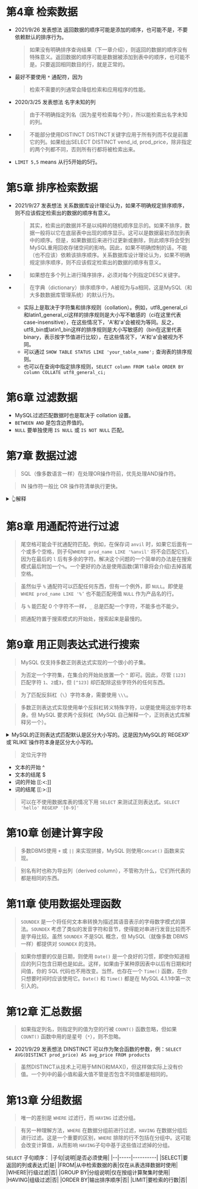# 第4章 检索数据

* 2021/9/26 发表想法
  返回数据的顺序可能是添加的顺序，也可能不是，不要依赖默认的排序行为。
    > 如果没有明确排序查询结果（下一章介绍），则返回的数据的顺序没有特殊意义。返回数据的顺序可能是数据被添加到表中的顺序，也可能不是。只要返回相同数目的行，就是正常的。

* 最好不要使用 `*` 通配符，因为
    > 检索不需要的列通常会降低检索和应用程序的性能。

* 2020/3/25 发表想法
名字未知的列
    > 由于不明确指定列名（因为星号检索每个列），所以能检索出名字未知的列。

* > 不能部分使用DISTINCT DISTINCT关键字应用于所有列而不仅是前置它的列。如果给出SELECT DISTINCT vend_id, prod_price，除非指定的两个列都不同，否则所有行都将被检索出来。

* `LIMIT 5,5` means 从行5开始的5行。


# 第5章 排序检索数据

* 2021/9/27 发表想法
  关系数据库设计理论认为，如果不明确规定排序顺序，则不应该假定检索出的数据的顺序有意义。
    > 其实，检索出的数据并不是以纯粹的随机顺序显示的。如果不排序，数据一般将以它在底层表中出现的顺序显示。这可以是数据最初添加到表中的顺序。但是，如果数据后来进行过更新或删除，则此顺序将会受到MySQL重用回收存储空间的影响。因此，如果不明确控制的话，不能（也不应该）依赖该排序顺序。关系数据库设计理论认为，如果不明确规定排序顺序，则不应该假定检索出的数据的顺序有意义。

* > 如果想在多个列上进行降序排序，必须对每个列指定DESC关键字。

* > 在字典（dictionary）排序顺序中，A被视为与a相同，这是MySQL（和大多数数据库管理系统）的默认行为。
    * 实际上是取决于字符集和排序规则（collation）。例如，utf8_general_ci和latin1_general_ci这样的排序规则是大小写不敏感的（ci在这里代表case-insensitive），在这些情况下，'A'和'a'会被视为等同。反之，utf8_bin或latin1_bin这样的排序规则是大小写敏感的（bin在这里代表binary，表示按字节值进行比较），在这些情况下，'A'和'a'会被视为不同。
    * 可以通过 `SHOW TABLE STATUS LIKE 'your_table_name';` 查询表的排序规则。
    * 也可以在查询中指定排序规则，`SELECT column FROM table ORDER BY column COLLATE utf8_general_ci;`

# 第6章 过滤数据

* MySQL过滤匹配数据时也是取决于 collation 设置。
* `BETWEEN AND` 是包含边界值的。
* `NULL` 要单独使用 `IS NULL` 或 `IS NOT NULL` 匹配。

# 第7章 数据过滤

> SQL（像多数语言一样）在处理OR操作符前，优先处理AND操作符。

> IN 操作符一般比 OR 操作符清单执行更快。

<details>
<summary>👆解释</summary>
当我们谈论使用`IN`操作符和`OR`操作符处理大量比较值时，我们指的是像这样的查询：

使用`IN`:

```sql
SELECT * FROM table WHERE column IN (1,2,3,...,n);
```

使用`OR`:

```sql
SELECT * FROM table WHERE column = 1 OR column = 2 OR column = 3 OR ... OR column = n;
```

在这两种情况下，我们都试图匹配`column`的值是否等于列表中的任何一个值。

现在，当你使用`IN`操作符时，MySQL可以更有效地利用索引(如果`column`有索引的话)。这是因为MySQL会将`IN`列表中的所有值视为一个单独的集合，并尝试在索引中一次性查找这个集合中的所有值。这通常会比逐个查找每个值更快。

然而，当你使用`OR`操作符时，MySQL可能需要对每个条件单独使用索引，然后合并结果。这是因为每个`OR`条件都被视为一个独立的查找，MySQL需要分别查找`column = 1`，`column = 2`，`column = 3`等等，然后将所有的结果合并在一起。这种方法可能会比使用`IN`操作符慢。

然而，这并不是绝对的，因为MySQL的查询优化器可能会对`OR`条件进行优化，使其性能接近或等于`IN`操作符。所以，如果你在关注查询性能，最好的做法是对你的具体查询和数据进行基准测试，看看哪种方法在你的具体情况下最快。
</details>

# 第8章 用通配符进行过滤

> 尾空格可能会干扰通配符匹配。例如，在保存词 `anvil` 时，如果它后面有一个或多个空格，则子句`WHERE prod_name LIKE '%anvil'` 将不会匹配它们，因为在最后的 `l` 后有多余的字符。解决这个问题的一个简单的办法是在搜索模式最后附加一个`%`。一个更好的办法是使用函数(第11章将会介绍)去掉首尾空格。

> 虽然似乎 `%` 通配符可以匹配任何东西，但有一个例外，即 `NULL`。即使是 `WHERE prod_name LIKE '%’` 也不能匹配用值 `NULL` 作为产品名的行。

> 与 `%` 能匹配 0 个字符不一样，`_` 总是匹配一个字符，不能多也不能少。

> 把通配符置于搜索模式的开始处，搜索起来是最慢的。

# 第9章 用正则表达式进行搜索

> MySQL 仅支持多数正则表达式实现的一个很小的子集。

> 为否定一个字符集，在集合的开始处放置一个 `^` 即可。因此，尽管 `[123]` 匹配字符 `1`、`2`或`3`，但 `[^123]` 却匹配除这些字符外的任何东西。

> 为了匹配反斜杠（`\`）字符本身，需要使用 `\\\`。

> 多数正则表达式实现使用单个反斜杠转义特殊字符，以便能使用这些字符本身。但 MySQL 要求两个反斜杠（MySQL 自己解释一个，正则表达式库解释另一个）。

<details><summary>MySQL的正则表达式匹配默认是区分大小写的。这是因为MySQL的`REGEXP`或`RLIKE`操作符本身是区分大小写的。</summary>例如，下面的查询只会返回包含小写字母"a"的记录：

```sql
SELECT column FROM table WHERE column REGEXP 'a';
```

如果你希望进行大小写不敏感的匹配，你需要使用`REGEXP_LIKE()`函数，并提供`i`标记作为第三个参数，如下：

```sql
SELECT column FROM table WHERE REGEXP_LIKE(column, 'a', 'i');
```

在这个例子中，查询将会返回包含大写或小写字母"A"的记录。注意这种方法要求MySQL 8.0或更高版本。在之前的版本中，你可能需要在查询中使用`LOWER()`或`UPPER()`函数来实现大小写不敏感的匹配，如下：

```sql
SELECT column FROM table WHERE LOWER(column) REGEXP 'a';
```

这将所有`column`字段的值转换为小写，然后进行比较，因此会匹配包含大写或小写字母"A"的记录。
</details>

> 定位元字符
* 文本的开始 ^
* 文本的结尾 $
* 词的开始 [[:<:]]
* 词的结尾 [[:>:]]

> 可以在不使用数据库表的情况下用 `SELECT` 来测试正则表达式。`SELECT 'hello' REGEXP '[0-9]'`

# 第10章 创建计算字段

> 多数DBMS使用 `+` 或 `||` 来实现拼接，MySQL 则使用`Concat()` 函数来实现。

> 别名有时也称为导出列（derived column），不管称为什么，它们所代表的都是相同的东西。

# 第11章 使用数据处理函数

> `SOUNDEX` 是一个将任何文本串转换为描述其语音表示的字母数字模式的算法。`SOUNDEX` 考虑了类似的发音字符和音节，使得能对串进行发音比较而不是字母比较。虽然 `SOUNDEX` 不是SQL 概念，但 MySQL（就像多数 DBMS 一样）都提供对 `SOUNDEX` 的支持。

> 如果你想要的仅是日期，则使用 `Date()` 是一个良好的习惯，即使你知道相应的列只包含日期也是如此。这样，如果由于某种原因表中以后有日期和时间值，你的 SQL 代码也不用改变。当然，也存在一个 `Time()` 函数，在你只想要时间时应该使用它。`Date()` 和 `Time()` 都是在 MySQL 4.1.1中第一次引入的。


# 第12章 汇总数据

> 如果指定列名，则指定列的值为空的行被 `COUNT()` 函数忽略，但如果 `COUNT()` 函数中用的是星号（`*`），则不忽略。

* 2021/9/29 发表想法
DINSTINCT 可以作为聚合函数的参数，例：`SELECT AVG(DISTINCT prod_price) AS avg_price FROM products`

> 虽然DISTINCT从技术上可用于MIN()和MAX()，但这样做实际上没有价值。一个列中的最小值和最大值不管是否包含不同值都是相同的。


# 第13章 分组数据

> 唯一的差别是 `WHERE` 过滤行，而 `HAVING` 过滤分组。

> 有另一种理解方法，`WHERE` 在数据分组前进行过滤，`HAVING` 在数据分组后进行过滤。这是一个重要的区别，`WHERE` 排除的行不包括在分组中。这可能会改变计算值，从而影响 `HAVING`子句中基于这些值过滤掉的分组。

`SELECT` 子句顺序：
|子句|说明|是否必须使用|
|--|-----|----------|
|SELECT|要返回的列或表达式|是|
|FROM|从中检索数据的表|仅在从表选择数据时使用|
|WHERE|行级过滤|否|
|GROUP BY|分组说明|仅在按组计算聚集时使用|
|HAVING|组级过滤|否|
|ORDER BY|输出排序顺序|否|
|LIMIT|要检索的行数|否|
